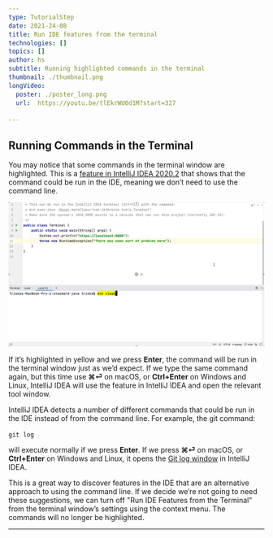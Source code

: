 ```yaml
---
type: TutorialStep
date: 2021-24-08
title: Run IDE features from the terminal
technologies: []
topics: []
author: hs
subtitle: Running highlighted commands in the terminal
thumbnail: ./thumbnail.png
longVideo:
  poster: ./poster_long.png
  url:  https://youtu.be/tlEkrWU0d1M?start=327

---
```

## Running Commands in the Terminal
You may notice that some commands in the terminal window are highlighted. This is a [feature in IntelliJ IDEA 2020.2](https://www.jetbrains.com/help/idea/terminal-emulator.html#smart-command-execution) that shows that the command could be run in the IDE, meaning we don’t need to use the command line.

![Yellow Highlight](yellow-highlight.png)

If it’s highlighted in yellow and we press **Enter**, the command will be run in the terminal window just as we’d expect. If we type the same command again, but this time use **⌘⏎** on macOS, or **Ctrl+Enter** on Windows and Linux, IntelliJ IDEA will use the feature in IntelliJ IDEA and open the relevant tool window.

IntelliJ IDEA detects a number of different commands that could be run in the IDE instead of from the command line. For example, the git command:

`git log`

will execute normally if we press **Enter**. If we press **⌘⏎** on macOS, or **Ctrl+Enter** on Windows and Linux, it opens the [Git log window](https://www.jetbrains.com/help/idea/log-tab.html) in IntelliJ IDEA.

This is a great way to discover features in the IDE that are an alternative approach to using the command line. If we decide we’re not going to need these suggestions, we can turn off "Run IDE Features from the Terminal" from the terminal window’s settings using the context menu. The commands will no longer be highlighted.

---